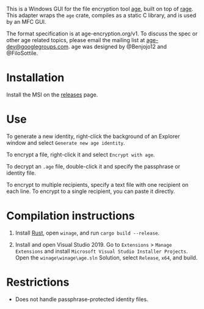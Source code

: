 This is a Windows GUI for the file encryption tool [age](https://github.com/FiloSottile/age), built on top of [rage](https://github.com/str4d/rage). This adapter wraps the `age` crate, compiles as a static C library, and is used by an MFC GUI.

The format specification is at age-encryption.org/v1. To discuss the spec or other age related topics, please email the mailing list at age-dev@googlegroups.com. age was designed by @Benjojo12 and @FiloSottile.

# Installation

Install the MSI on the [releases](https://github.com/spieglt/winage/releases) page.

# Use

To generate a new identity, right-click the background of an Explorer window and select `Generate new age identity`.

To encrypt a file, right-click it and select `Encrypt with age`.

To decrypt an `.age` file, double-click it and specify the passphrase or identity file.

To encrypt to multiple recipients, specify a text file with one recipient on each line. To encrypt to a single recipient, you can paste it directly.

# Compilation instructions

1. Install [Rust](https://www.rust-lang.org/tools/install), open `winage`, and run `cargo build --release`.

2. Install and open Visual Studio 2019. Go to `Extensions` > `Manage Extensions` and install `Microsoft Visual Studio Installer Projects`. Open the `winage\winage\age.sln` Solution, select `Release`, `x64`, and build.

# Restrictions

- Does not handle passphrase-protected identity files.


